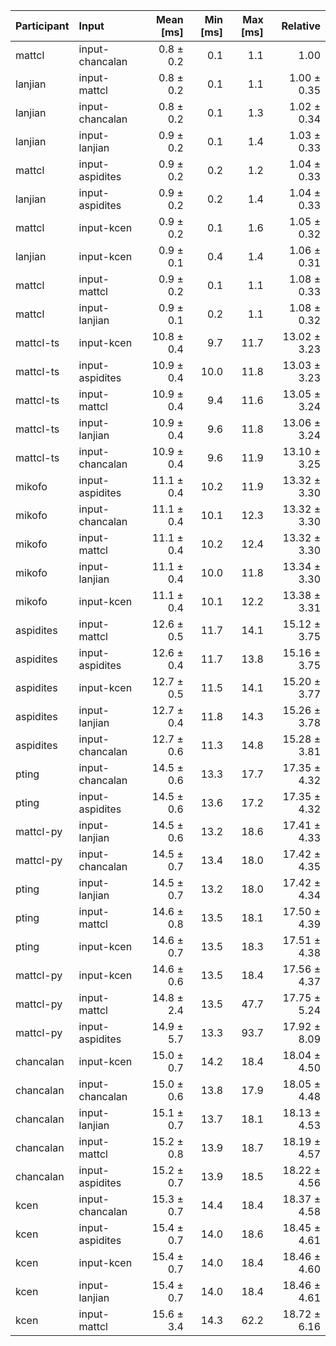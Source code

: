 | Participant | Input | Mean [ms] | Min [ms] | Max [ms] | Relative |
|:---|:---|---:|---:|---:|---:|
| mattcl | input-chancalan | 0.8 ± 0.2 | 0.1 | 1.1 | 1.00 |
| lanjian | input-mattcl | 0.8 ± 0.2 | 0.1 | 1.1 | 1.00 ± 0.35 |
| lanjian | input-chancalan | 0.8 ± 0.2 | 0.1 | 1.3 | 1.02 ± 0.34 |
| lanjian | input-lanjian | 0.9 ± 0.2 | 0.1 | 1.4 | 1.03 ± 0.33 |
| mattcl | input-aspidites | 0.9 ± 0.2 | 0.2 | 1.2 | 1.04 ± 0.33 |
| lanjian | input-aspidites | 0.9 ± 0.2 | 0.2 | 1.4 | 1.04 ± 0.33 |
| mattcl | input-kcen | 0.9 ± 0.2 | 0.1 | 1.6 | 1.05 ± 0.32 |
| lanjian | input-kcen | 0.9 ± 0.1 | 0.4 | 1.4 | 1.06 ± 0.31 |
| mattcl | input-mattcl | 0.9 ± 0.2 | 0.1 | 1.1 | 1.08 ± 0.33 |
| mattcl | input-lanjian | 0.9 ± 0.1 | 0.2 | 1.1 | 1.08 ± 0.32 |
| mattcl-ts | input-kcen | 10.8 ± 0.4 | 9.7 | 11.7 | 13.02 ± 3.23 |
| mattcl-ts | input-aspidites | 10.9 ± 0.4 | 10.0 | 11.8 | 13.03 ± 3.23 |
| mattcl-ts | input-mattcl | 10.9 ± 0.4 | 9.4 | 11.6 | 13.05 ± 3.24 |
| mattcl-ts | input-lanjian | 10.9 ± 0.4 | 9.6 | 11.8 | 13.06 ± 3.24 |
| mattcl-ts | input-chancalan | 10.9 ± 0.4 | 9.6 | 11.9 | 13.10 ± 3.25 |
| mikofo | input-aspidites | 11.1 ± 0.4 | 10.2 | 11.9 | 13.32 ± 3.30 |
| mikofo | input-chancalan | 11.1 ± 0.4 | 10.1 | 12.3 | 13.32 ± 3.30 |
| mikofo | input-mattcl | 11.1 ± 0.4 | 10.2 | 12.4 | 13.32 ± 3.30 |
| mikofo | input-lanjian | 11.1 ± 0.4 | 10.0 | 11.8 | 13.34 ± 3.30 |
| mikofo | input-kcen | 11.1 ± 0.4 | 10.1 | 12.2 | 13.38 ± 3.31 |
| aspidites | input-mattcl | 12.6 ± 0.5 | 11.7 | 14.1 | 15.12 ± 3.75 |
| aspidites | input-aspidites | 12.6 ± 0.4 | 11.7 | 13.8 | 15.16 ± 3.75 |
| aspidites | input-kcen | 12.7 ± 0.5 | 11.5 | 14.1 | 15.20 ± 3.77 |
| aspidites | input-lanjian | 12.7 ± 0.4 | 11.8 | 14.3 | 15.26 ± 3.78 |
| aspidites | input-chancalan | 12.7 ± 0.6 | 11.3 | 14.8 | 15.28 ± 3.81 |
| pting | input-chancalan | 14.5 ± 0.6 | 13.3 | 17.7 | 17.35 ± 4.32 |
| pting | input-aspidites | 14.5 ± 0.6 | 13.6 | 17.2 | 17.35 ± 4.32 |
| mattcl-py | input-lanjian | 14.5 ± 0.6 | 13.2 | 18.6 | 17.41 ± 4.33 |
| mattcl-py | input-chancalan | 14.5 ± 0.7 | 13.4 | 18.0 | 17.42 ± 4.35 |
| pting | input-lanjian | 14.5 ± 0.7 | 13.2 | 18.0 | 17.42 ± 4.34 |
| pting | input-mattcl | 14.6 ± 0.8 | 13.5 | 18.1 | 17.50 ± 4.39 |
| pting | input-kcen | 14.6 ± 0.7 | 13.5 | 18.3 | 17.51 ± 4.38 |
| mattcl-py | input-kcen | 14.6 ± 0.6 | 13.5 | 18.4 | 17.56 ± 4.37 |
| mattcl-py | input-mattcl | 14.8 ± 2.4 | 13.5 | 47.7 | 17.75 ± 5.24 |
| mattcl-py | input-aspidites | 14.9 ± 5.7 | 13.3 | 93.7 | 17.92 ± 8.09 |
| chancalan | input-kcen | 15.0 ± 0.7 | 14.2 | 18.4 | 18.04 ± 4.50 |
| chancalan | input-chancalan | 15.0 ± 0.6 | 13.8 | 17.9 | 18.05 ± 4.48 |
| chancalan | input-lanjian | 15.1 ± 0.7 | 13.7 | 18.1 | 18.13 ± 4.53 |
| chancalan | input-mattcl | 15.2 ± 0.8 | 13.9 | 18.7 | 18.19 ± 4.57 |
| chancalan | input-aspidites | 15.2 ± 0.7 | 13.9 | 18.5 | 18.22 ± 4.56 |
| kcen | input-chancalan | 15.3 ± 0.7 | 14.4 | 18.4 | 18.37 ± 4.58 |
| kcen | input-aspidites | 15.4 ± 0.7 | 14.0 | 18.6 | 18.45 ± 4.61 |
| kcen | input-kcen | 15.4 ± 0.7 | 14.0 | 18.4 | 18.46 ± 4.60 |
| kcen | input-lanjian | 15.4 ± 0.7 | 14.0 | 18.4 | 18.46 ± 4.61 |
| kcen | input-mattcl | 15.6 ± 3.4 | 14.3 | 62.2 | 18.72 ± 6.16 |
